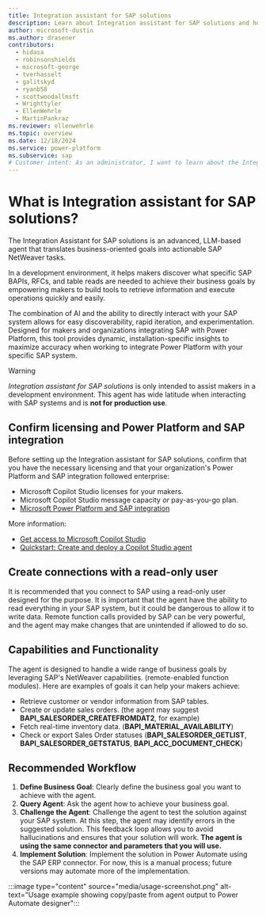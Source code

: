 ```yaml
---
title: Integration assistant for SAP solutions
description: Learn about Integration assistant for SAP solutions and how it translates business-oriented goals into actionable SAP NetWeaver tasks.
author: microsoft-dustin
ms.author: drasener
contributors:
  - hidasa
  - robinsonshields
  - microsoft-george
  - tverhasselt
  - galitskyd
  - ryanb58
  - scottwoodallmsft
  - Wrighttyler
  - EllenWehrle
  - MartinPankraz
ms.reviewer: ellenwehrle
ms.topic: overview
ms.date: 12/18/2024
ms.service: power-platform
ms.subservice: sap
# Customer intent: As an administrator, I want to learn about the Integration assistant for SAP solutions and how it translates business-oriented goals into actionable SAP NetWeaver tasks.
---
```


# What is Integration assistant for SAP solutions?

The Integration Assistant for SAP solutions is an advanced, LLM-based agent that translates business-oriented goals into actionable SAP NetWeaver tasks.

In a development environment, it helps makers discover what specific SAP BAPIs, RFCs, and table reads are needed to achieve their business goals by empowering makers to build tools to retrieve information and execute operations quickly and easily.

The combination of AI and the ability to directly interact with your SAP system allows for easy discoverability, rapid iteration, and experimentation. Designed for makers and organizations integrating SAP with Power Platform, this tool provides dynamic, installation-specific insights to maximize accuracy when working to integrate Power Platform with your specific SAP system.

> [!WARNING]
> *Integration assistant for SAP solutions* is only intended to assist makers in a development environment. This agent has wide latitude when interacting with SAP systems and is **not for production use**.

## Confirm licensing and Power Platform and SAP integration

Before setting up the Integration assistant for SAP solutions, confirm that you have the necessary licensing and that your organization's Power Platform and SAP integration followed enterprise:

- Microsoft Copilot Studio licenses for your makers.
- Microsoft Copilot Studio message capacity *or* pay-as-you-go plan.
- [Microsoft Power Platform and SAP integration](/power-platform/sap/connect/connect-power-platform-and-sap)

More information:

- [Get access to Microsoft Copilot Studio ](/microsoft-copilot-studio/requirements-licensing-subscriptions)
- [Quickstart: Create and deploy a Copilot Studio agent](/microsoft-copilot-studio/fundamentals-get-started)

## Create connections with a read-only user

It is recommended that you connect to SAP using a read-only user designed for the purpose. It is important that the agent have the ability to read everything in your SAP system, but it could be dangerous to allow it to write data. Remote function calls provided by SAP can be very powerful, and the agent may make changes that are unintended if allowed to do so.

## Capabilities and Functionality

The agent is designed to handle a wide range of business goals by leveraging SAP's NetWeaver capabilities. (remote-enabled function modules). Here are examples of goals it can help your makers achieve:

- Retrieve customer or vendor information from SAP tables.
- Create or update sales orders. (the agent may suggest **BAPI_SALESORDER_CREATEFROMDAT2**, for example)
- Fetch real-time inventory data. (**BAPI_MATERIAL_AVAILABILITY**)
- Check or export Sales Order statuses (**BAPI_SALESORDER_GETLIST**, **BAPI_SALESORDER_GETSTATUS**, **BAPI_ACC_DOCUMENT_CHECK**)

## Recommended Workflow

1. **Define Business Goal**: Clearly define the business goal you want to achieve with the agent.
1. **Query Agent**: Ask the agent how to achieve your business goal.
1. **Challenge the Agent**: Challenge the agent to test the solution against your SAP system. At this step, the agent may identify errors in the suggested solution. This feedback loop allows you to avoid hallucinations and ensures that your solution will work. **The agent is using the same connector and parameters that you will use.**
1. **Implement Solution**: Implement the solution in Power Automate using the SAP ERP connector. For now, this is a manual process; future versions may automate more of the implementation.

:::image type="content" source="media/usage-screenshot.png" alt-text="Usage example showing copy/paste from agent output to Power Automate designer":::
